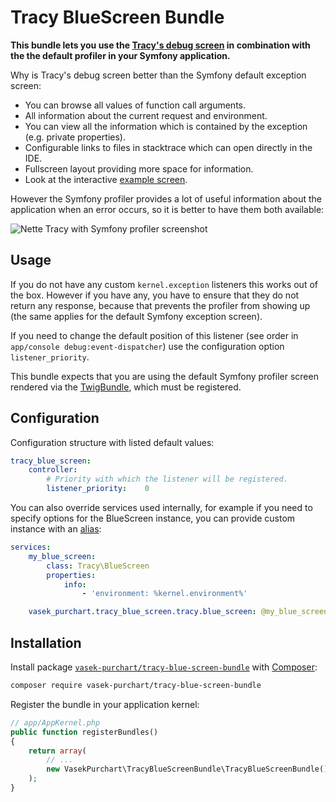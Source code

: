 Tracy BlueScreen Bundle
======================

**This bundle lets you use the [Tracy's debug screen](https://github.com/nette/tracy#visualization-of-errors-and-exceptions) in combination with the the default profiler in your Symfony application.**

Why is Tracy's debug screen better than the Symfony default exception screen:

* You can browse all values of function call arguments.
* All information about the current request and environment.
* You can view all the information which is contained by the exception (e.g. private properties).
* Configurable links to files in stacktrace which can open directly in the IDE.
* Fullscreen layout providing more space for information.
* Look at the interactive [example screen](http://nette.github.io/tracy/tracy-exception.html).

However the Symfony profiler provides a lot of useful information about the application when an error occurs, so it is better to have them both available:

![Nette Tracy with Symfony profiler screenshot](docs/tracy-with-profiler.png)

Usage
-----

If you do not have any custom `kernel.exception` listeners this works out of the box. However if you have any, you have to ensure that they do not return any response, because that prevents the profiler from showing up (the same applies for the default Symfony exception screen).

If you need to change the default position of this listener (see order in `app/console debug:event-dispatcher`) use the configuration option `listener_priority`.

This bundle expects that you are using the default Symfony profiler screen rendered via the [TwigBundle](http://symfony.com/doc/current/reference/configuration/twig.html), which must be registered.

Configuration
-------------

Configuration structure with listed default values:

```yaml
tracy_blue_screen:
    controller:
        # Priority with which the listener will be registered.
        listener_priority:    0
```

You can also override services used internally, for example if you need to specify options for the BlueScreen instance, you can provide custom instance with an [alias](http://symfony.com/doc/current/components/dependency_injection/advanced.html#aliasing):

```yaml
services:
    my_blue_screen:
        class: Tracy\BlueScreen
        properties:
            info:
                - 'environment: %kernel.environment%'

    vasek_purchart.tracy_blue_screen.tracy.blue_screen: @my_blue_screen
```

Installation
-----------

Install package [`vasek-purchart/tracy-blue-screen-bundle`](https://packagist.org/packages/vasek-purchart/tracy-blue-screen-bundle) with [Composer](https://getcomposer.org/):

```bash
composer require vasek-purchart/tracy-blue-screen-bundle
```

Register the bundle in your application kernel:
```php
// app/AppKernel.php
public function registerBundles()
{
	return array(
		// ...
		new VasekPurchart\TracyBlueScreenBundle\TracyBlueScreenBundle(),
	);
}
```

